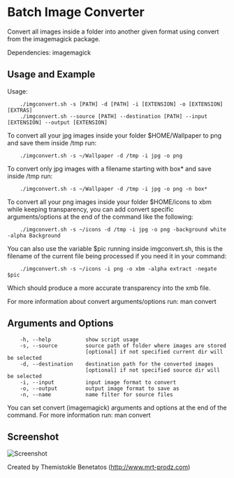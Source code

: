 Batch Image Converter
=====================

Convert all images inside a folder into another given format using convert from the imagemagick package.

Dependencies: imagemagick

Usage and Example
-----------------

Usage:

        ./imgconvert.sh -s [PATH] -d [PATH] -i [EXTENSION] -o [EXTENSION] [EXTRAS]
        ./imgconvert.sh --source [PATH] --destination [PATH] --input [EXTENSION] --output [EXTENSION]


To convert all your jpg images inside your folder $HOME/Wallpaper to png and save them inside /tmp run:

        ./imgconvert.sh -s ~/Wallpaper -d /tmp -i jpg -o png
	
To convert only jpg images with a filename starting with box* and save inside /tmp run:

        ./imgconvert.sh -s ~/Wallpaper -d /tmp -i jpg -o png -n box*
	
To convert all your png images inside your folder $HOME/icons to xbm while keeping transparency, you can
add convert specific arguments/options at the end of the command like the following:

        ./imgconvert.sh -s ~/icons -d /tmp -i jpg -o png -background white -alpha Background
        
You can also use the variable $pic running inside imgconvert.sh, this is the filename of the
current file being processed if you need it in your command:

        ./imgconvert.sh -s ~/icons -i png -o xbm -alpha extract -negate $pic

Which should produce a more accurate transparency into the xmb file.

For more information about convert arguments/options run: man convert
	

Arguments and Options
---------------------

        -h, --help           show script usage
        -s, --source         source path of folder where images are stored
                             [optional] if not specified current dir will be selected
        -d, --destination    destination path for the converted images
                             [optional] if not specified source dir will be selected
        -i, --input          input image format to convert
        -o, --output         output image format to save as
        -n, --name           name filter for source files

You can set convert (imagemagick) arguments and options at the end of the command.
For more information run: man convert
        

Screenshot
----------
![Screenshot](https://raw.github.com/mrt-prodz/imgconvert.sh/master/screenshot.png)

Created by Themistokle Benetatos (http://www.mrt-prodz.com)
